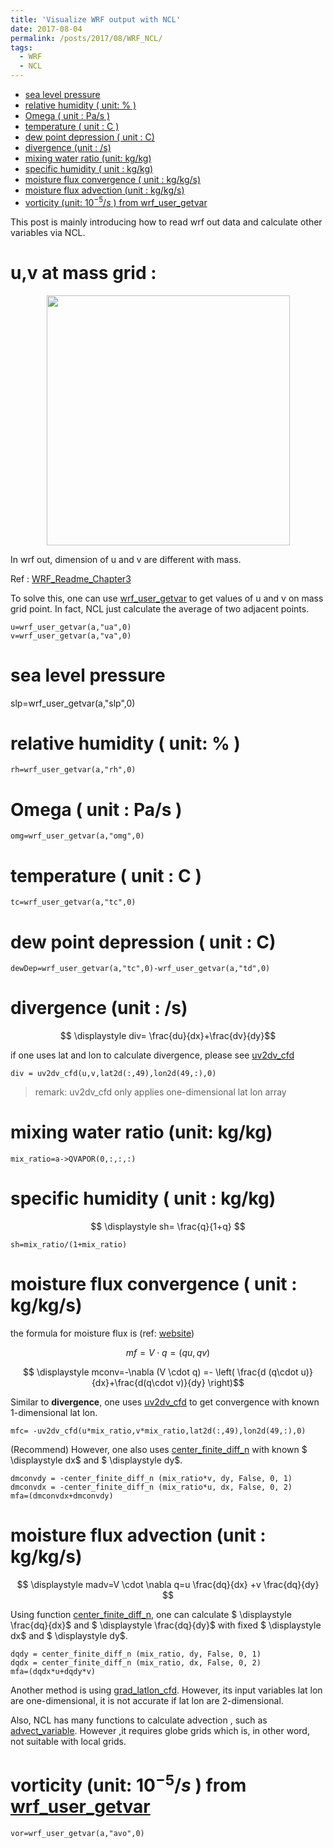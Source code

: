 ```yaml
---
title: 'Visualize WRF output with NCL'
date: 2017-08-04
permalink: /posts/2017/08/WRF_NCL/
tags:
  - WRF
  - NCL
---
```

<!-- @import "[TOC]" {cmd="toc" depthFrom=1 depthTo=6 orderedList=false} -->

<!-- code_chunk_output -->

- [sea level pressure](#sea-level-pressure)
- [relative humidity ( unit: % )](#relative-humidity--unit)
- [Omega ( unit : Pa/s )](#omega--unit--pas)
- [temperature ( unit : C )](#temperature--unit--c)
- [dew point depression ( unit : C)](#dew-point-depression--unit--c)
- [divergence (unit : /s)](#divergence-unit--s)
- [mixing water ratio (unit: kg/kg)](#mixing-water-ratio-unit-kgkg)
- [specific humidity ( unit : kg/kg)](#specific-humidity--unit--kgkg)
- [moisture flux convergence ( unit : kg/kg/s)](#moisture-flux-convergence--unit--kgkgs)
- [moisture flux advection (unit : kg/kg/s)](#moisture-flux-advection-unit--kgkgs)
- [vorticity (unit: $10^{-5}/s$ ) from wrf_user_getvar](#vorticity-unit-10-5s--from-wrfusergetvar)

<!-- /code_chunk_output -->

This post is mainly introducing how to read wrf out data and calculate other variables via NCL.

# u,v at mass grid :

<div class="separator" style="clear: both; text-align: center;"><a href="https://2.bp.blogspot.com/-V22BFb8t0Ww/XMFNsXfOFUI/AAAAAAAAAAY/jgTvcL6z9swUHFr5ZyE0Zv92KjduuW0oQCPcBGAYYCw/s1600/chapter-3-wrf-standard-initialization1.png" imageanchor="1" style="margin-left: 1em; margin-right: 1em;"><img border="0" src="https://2.bp.blogspot.com/-V22BFb8t0Ww/XMFNsXfOFUI/AAAAAAAAAAY/jgTvcL6z9swUHFr5ZyE0Zv92KjduuW0oQCPcBGAYYCw/s400/chapter-3-wrf-standard-initialization1.png" width="389" height="400" data-original-width="789" data-original-height="812" /></a></div>


In wrf out, dimension of u and v are different with mass.

Ref : [WRF_Readme_Chapter3](http://www2.mmm.ucar.edu/wrf/users/docs/user_guide_V3.9/users_guide_chap3.htm)



To solve this, one can use [wrf_user_getvar](https://www.ncl.ucar.edu/Document/Functions/WRF_arw/wrf_user_getvar.shtml) to get values of u and v on mass grid point. In fact, NCL just calculate the average of two adjacent points.


```
u=wrf_user_getvar(a,"ua",0)
v=wrf_user_getvar(a,"va",0)
```










#  sea level pressure

slp=wrf_user_getvar(a,"slp",0)








#  relative humidity ( unit: % )
```
rh=wrf_user_getvar(a,"rh",0)
```







#  Omega ( unit : Pa/s )
```
omg=wrf_user_getvar(a,"omg",0)
```







# temperature ( unit : C )
```
tc=wrf_user_getvar(a,"tc",0)
```







#  dew point depression ( unit : C)
```
dewDep=wrf_user_getvar(a,"tc",0)-wrf_user_getvar(a,"td",0)
```







# divergence (unit : /s)

$$ \displaystyle div= \frac{du}{dx}+\frac{dv}{dy}$$



if one uses lat and lon to calculate divergence, please see [uv2dv_cfd](https://www.ncl.ucar.edu/Document/Functions/Built-in/uv2dv_cfd.shtml)

```
div = uv2dv_cfd(u,v,lat2d(:,49),lon2d(49,:),0)
```

> remark: uv2dv_cfd only applies one-dimensional lat lon array







# mixing water ratio (unit: kg/kg)
```
mix_ratio=a->QVAPOR(0,:,:,:)
```







# specific humidity ( unit : kg/kg)

$$ \displaystyle sh= \frac{q}{1+q} $$




```
sh=mix_ratio/(1+mix_ratio)
```







# moisture flux convergence  ( unit : kg/kg/s)



the formula for moisture flux is (ref: [website](https://earthscience.stackexchange.com/questions/8418/how-to-calculate-water-vapor-flux-divergence-from-temperature-relative-humidity))

$$ \displaystyle mf= V \cdot  q = (q u,q v )$$



$$ \displaystyle mconv=-\nabla (V \cdot  q) =- \left( \frac{d (q\cdot u)}{dx}+\frac{d(q\cdot v)}{dy} \right)$$



Similar to  **divergence**, one uses [uv2dv_cfd](https://www.ncl.ucar.edu/Document/Functions/Built-in/uv2dv_cfd.shtml) to get convergence with known 1-dimensional lat lon.
```
mfc= -uv2dv_cfd(u*mix_ratio,v*mix_ratio,lat2d(:,49),lon2d(49,:),0)
```





(Recommend) However, one also uses [center_finite_diff_n](https://www.ncl.ucar.edu/Document/Functions/Built-in/center_finite_diff_n.shtml) with known  $ \displaystyle dx$  and $ \displaystyle dy$.
```
dmconvdy = -center_finite_diff_n (mix_ratio*v, dy, False, 0, 1)
dmconvdx = -center_finite_diff_n (mix_ratio*u, dx, False, 0, 2)
mfa=(dmconvdx+dmconvdy)
```







#   moisture flux advection (unit : kg/kg/s)

$$ \displaystyle madv=V \cdot \nabla q=u \frac{dq}{dx} +v \frac{dq}{dy} $$



Using function [center_finite_diff_n](https://www.ncl.ucar.edu/Document/Functions/Built-in/center_finite_diff_n.shtml), one can calculate $ \displaystyle \frac{dq}{dx}$ and $ \displaystyle \frac{dq}{dy}$ with fixed $ \displaystyle dx$  and $ \displaystyle dy$.

```
dqdy = center_finite_diff_n (mix_ratio, dy, False, 0, 1)
dqdx = center_finite_diff_n (mix_ratio, dx, False, 0, 2)
mfa=(dqdx*u+dqdy*v)
```





Another method is using [grad_latlon_cfd](https://www.ncl.ucar.edu/Document/Functions/Contributed/grad_latlon_cfd.shtml). However, its input variables lat lon are one-dimensional, it is not accurate if lat lon are 2-dimensional.



Also, NCL has many functions to calculate advection , such as [advect_variable](https://www.ncl.ucar.edu/Document/Functions/Contributed/advect_variable.shtml). However ,it requires globe grids which is, in other word, not suitable with local grids.







#  vorticity (unit: $10^{-5}/s$ ) from [wrf_user_getvar](https://www.ncl.ucar.edu/Document/Functions/WRF_arw/wrf_user_getvar.shtml)
```
vor=wrf_user_getvar(a,"avo",0)
```





